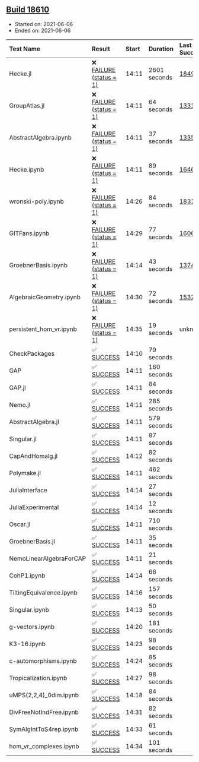 ## [Build 18610](https://oscarci.mathematik.uni-kl.de/job/oscar/18610/)

* Started on: 2021-06-06
* Ended on: 2021-06-06

| Test Name    | Result | Start | Duration | Last Success | First Failure |
|:-------------|:-------|:------|:---------|:-------------|:--------------|
| Hecke.jl | ❌ [FAILURE (status = 1)](https://oscarci.mathematik.uni-kl.de/job/oscar/18610/artifact/logs/build-18610/Hecke.jl.log) | 14:11 | 2601 seconds | [18490](https://oscarci.mathematik.uni-kl.de/job/oscar/18490/) | [18491](https://oscarci.mathematik.uni-kl.de/job/oscar/18491/) |
| GroupAtlas.jl | ❌ [FAILURE (status = 1)](https://oscarci.mathematik.uni-kl.de/job/oscar/18610/artifact/logs/build-18610/GroupAtlas.jl.log) | 14:11 | 64 seconds | [13311](https://oscarci.mathematik.uni-kl.de/job/oscar/13311/) | [13312](https://oscarci.mathematik.uni-kl.de/job/oscar/13312/) |
| AbstractAlgebra.ipynb | ❌ [FAILURE (status = 1)](https://oscarci.mathematik.uni-kl.de/job/oscar/18610/artifact/logs/build-18610/AbstractAlgebra.ipynb.log) | 14:11 | 37 seconds | [13355](https://oscarci.mathematik.uni-kl.de/job/oscar/13355/) | [13356](https://oscarci.mathematik.uni-kl.de/job/oscar/13356/) |
| Hecke.ipynb | ❌ [FAILURE (status = 1)](https://oscarci.mathematik.uni-kl.de/job/oscar/18610/artifact/logs/build-18610/Hecke.ipynb.log) | 14:11 | 89 seconds | [16463](https://oscarci.mathematik.uni-kl.de/job/oscar/16463/) | [16464](https://oscarci.mathematik.uni-kl.de/job/oscar/16464/) |
| wronski-poly.ipynb | ❌ [FAILURE (status = 1)](https://oscarci.mathematik.uni-kl.de/job/oscar/18610/artifact/logs/build-18610/wronski-poly.ipynb.log) | 14:26 | 84 seconds | [18314](https://oscarci.mathematik.uni-kl.de/job/oscar/18314/) | [18315](https://oscarci.mathematik.uni-kl.de/job/oscar/18315/) |
| GITFans.ipynb | ❌ [FAILURE (status = 1)](https://oscarci.mathematik.uni-kl.de/job/oscar/18610/artifact/logs/build-18610/GITFans.ipynb.log) | 14:29 | 77 seconds | [16068](https://oscarci.mathematik.uni-kl.de/job/oscar/16068/) | [16069](https://oscarci.mathematik.uni-kl.de/job/oscar/16069/) |
| GroebnerBasis.ipynb | ❌ [FAILURE (status = 1)](https://oscarci.mathematik.uni-kl.de/job/oscar/18610/artifact/logs/build-18610/GroebnerBasis.ipynb.log) | 14:14 | 43 seconds | [13748](https://oscarci.mathematik.uni-kl.de/job/oscar/13748/) | [13749](https://oscarci.mathematik.uni-kl.de/job/oscar/13749/) |
| AlgebraicGeometry.ipynb | ❌ [FAILURE (status = 1)](https://oscarci.mathematik.uni-kl.de/job/oscar/18610/artifact/logs/build-18610/AlgebraicGeometry.ipynb.log) | 14:30 | 72 seconds | [15322](https://oscarci.mathematik.uni-kl.de/job/oscar/15322/) | [15323](https://oscarci.mathematik.uni-kl.de/job/oscar/15323/) |
| persistent_hom_vr.ipynb | ❌ [FAILURE (status = 1)](https://oscarci.mathematik.uni-kl.de/job/oscar/18610/artifact/logs/build-18610/persistent_hom_vr.ipynb.log) | 14:35 | 19 seconds | unknown | unknown |
| CheckPackages | ✅ [SUCCESS](https://oscarci.mathematik.uni-kl.de/job/oscar/18610/artifact/logs/build-18610/CheckPackages.log) | 14:10 | 79 seconds |  |  |
| GAP | ✅ [SUCCESS](https://oscarci.mathematik.uni-kl.de/job/oscar/18610/artifact/logs/build-18610/GAP.log) | 14:11 | 160 seconds |  |  |
| GAP.jl | ✅ [SUCCESS](https://oscarci.mathematik.uni-kl.de/job/oscar/18610/artifact/logs/build-18610/GAP.jl.log) | 14:11 | 84 seconds |  |  |
| Nemo.jl | ✅ [SUCCESS](https://oscarci.mathematik.uni-kl.de/job/oscar/18610/artifact/logs/build-18610/Nemo.jl.log) | 14:11 | 285 seconds |  |  |
| AbstractAlgebra.jl | ✅ [SUCCESS](https://oscarci.mathematik.uni-kl.de/job/oscar/18610/artifact/logs/build-18610/AbstractAlgebra.jl.log) | 14:11 | 579 seconds |  |  |
| Singular.jl | ✅ [SUCCESS](https://oscarci.mathematik.uni-kl.de/job/oscar/18610/artifact/logs/build-18610/Singular.jl.log) | 14:11 | 87 seconds |  |  |
| CapAndHomalg.jl | ✅ [SUCCESS](https://oscarci.mathematik.uni-kl.de/job/oscar/18610/artifact/logs/build-18610/CapAndHomalg.jl.log) | 14:12 | 82 seconds |  |  |
| Polymake.jl | ✅ [SUCCESS](https://oscarci.mathematik.uni-kl.de/job/oscar/18610/artifact/logs/build-18610/Polymake.jl.log) | 14:11 | 462 seconds |  |  |
| JuliaInterface | ✅ [SUCCESS](https://oscarci.mathematik.uni-kl.de/job/oscar/18610/artifact/logs/build-18610/JuliaInterface.log) | 14:14 | 27 seconds |  |  |
| JuliaExperimental | ✅ [SUCCESS](https://oscarci.mathematik.uni-kl.de/job/oscar/18610/artifact/logs/build-18610/JuliaExperimental.log) | 14:14 | 12 seconds |  |  |
| Oscar.jl | ✅ [SUCCESS](https://oscarci.mathematik.uni-kl.de/job/oscar/18610/artifact/logs/build-18610/Oscar.jl.log) | 14:11 | 710 seconds |  |  |
| GroebnerBasis.jl | ✅ [SUCCESS](https://oscarci.mathematik.uni-kl.de/job/oscar/18610/artifact/logs/build-18610/GroebnerBasis.jl.log) | 14:11 | 35 seconds |  |  |
| NemoLinearAlgebraForCAP | ✅ [SUCCESS](https://oscarci.mathematik.uni-kl.de/job/oscar/18610/artifact/logs/build-18610/NemoLinearAlgebraForCAP.log) | 14:11 | 21 seconds |  |  |
| CohP1.ipynb | ✅ [SUCCESS](https://oscarci.mathematik.uni-kl.de/job/oscar/18610/artifact/logs/build-18610/CohP1.ipynb.log) | 14:14 | 66 seconds |  |  |
| TiltingEquivalence.ipynb | ✅ [SUCCESS](https://oscarci.mathematik.uni-kl.de/job/oscar/18610/artifact/logs/build-18610/TiltingEquivalence.ipynb.log) | 14:16 | 157 seconds |  |  |
| Singular.ipynb | ✅ [SUCCESS](https://oscarci.mathematik.uni-kl.de/job/oscar/18610/artifact/logs/build-18610/Singular.ipynb.log) | 14:13 | 50 seconds |  |  |
| g-vectors.ipynb | ✅ [SUCCESS](https://oscarci.mathematik.uni-kl.de/job/oscar/18610/artifact/logs/build-18610/g-vectors.ipynb.log) | 14:20 | 181 seconds |  |  |
| K3-16.ipynb | ✅ [SUCCESS](https://oscarci.mathematik.uni-kl.de/job/oscar/18610/artifact/logs/build-18610/K3-16.ipynb.log) | 14:23 | 98 seconds |  |  |
| c-automorphisms.ipynb | ✅ [SUCCESS](https://oscarci.mathematik.uni-kl.de/job/oscar/18610/artifact/logs/build-18610/c-automorphisms.ipynb.log) | 14:24 | 85 seconds |  |  |
| Tropicalization.ipynb | ✅ [SUCCESS](https://oscarci.mathematik.uni-kl.de/job/oscar/18610/artifact/logs/build-18610/Tropicalization.ipynb.log) | 14:27 | 98 seconds |  |  |
| uMPS(2,2,4)_0dim.ipynb | ✅ [SUCCESS](https://oscarci.mathematik.uni-kl.de/job/oscar/18610/artifact/logs/build-18610/uMPS-2-2-4-_0dim.ipynb.log) | 14:18 | 84 seconds |  |  |
| DivFreeNotIndFree.ipynb | ✅ [SUCCESS](https://oscarci.mathematik.uni-kl.de/job/oscar/18610/artifact/logs/build-18610/DivFreeNotIndFree.ipynb.log) | 14:31 | 82 seconds |  |  |
| SymAlgIntToS4rep.ipynb | ✅ [SUCCESS](https://oscarci.mathematik.uni-kl.de/job/oscar/18610/artifact/logs/build-18610/SymAlgIntToS4rep.ipynb.log) | 14:33 | 61 seconds |  |  |
| hom_vr_complexes.ipynb | ✅ [SUCCESS](https://oscarci.mathematik.uni-kl.de/job/oscar/18610/artifact/logs/build-18610/hom_vr_complexes.ipynb.log) | 14:34 | 101 seconds |  |  |
